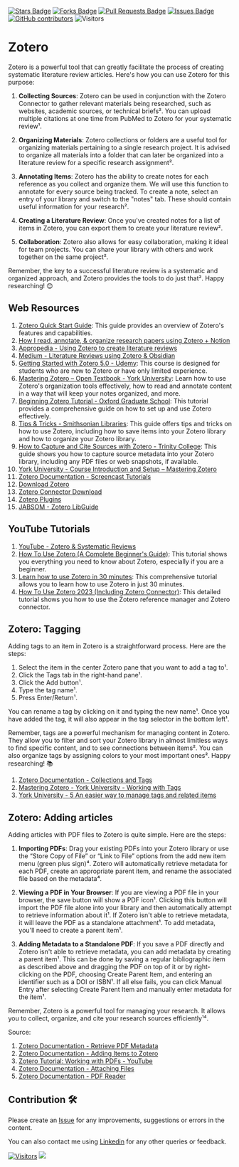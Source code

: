 <a href="https://github.com/drshahizan/SLR-MIIT/stargazers"><img src="https://img.shields.io/github/stars/drshahizan/SLR-MIIT" alt="Stars Badge"/></a>
<a href="https://github.com/drshahizan/SLR-MIIT/network/members"><img src="https://img.shields.io/github/forks/drshahizan/SLR-MIIT" alt="Forks Badge"/></a>
<a href="https://github.com/drshahizan/SLR-MIIT"><img src="https://img.shields.io/github/issues-pr/drshahizan/SLR-MIIT" alt="Pull Requests Badge"/></a>
<a href="https://github.com/drshahizan/SLR-MIIT/issues"><img src="https://img.shields.io/github/issues/drshahizan/SLR-MIIT" alt="Issues Badge"/></a>
<a href="https://github.com/drshahizan/SLR-MIIT/graphs/contributors"><img alt="GitHub contributors" src="https://img.shields.io/github/contributors/drshahizan/SLR-MIIT?color=2b9348"></a>
![Visitors](https://api.visitorbadge.io/api/visitors?path=https%3A%2F%2Fgithub.com%2Fdrshahizan%2FSLR-MIIT&labelColor=%23d9e3f0&countColor=%23697689&style=flat)

# Zotero

Zotero is a powerful tool that can greatly facilitate the process of creating systematic literature review articles. Here's how you can use Zotero for this purpose:

1. **Collecting Sources**: Zotero can be used in conjunction with the Zotero Connector to gather relevant materials being researched, such as websites, academic sources, or technical briefs². You can upload multiple citations at one time from PubMed to Zotero for your systematic review¹.

2. **Organizing Materials**: Zotero collections or folders are a useful tool for organizing materials pertaining to a single research project. It is advised to organize all materials into a folder that can later be organized into a literature review for a specific research assignment².

3. **Annotating Items**: Zotero has the ability to create notes for each reference as you collect and organize them. We will use this function to annotate for every source being tracked. To create a note, select an entry of your library and switch to the "notes" tab. These should contain useful information for your research².

4. **Creating a Literature Review**: Once you've created notes for a list of items in Zotero, you can export them to create your literature review².

5. **Collaboration**: Zotero also allows for easy collaboration, making it ideal for team projects. You can share your library with others and work together on the same project².

Remember, the key to a successful literature review is a systematic and organized approach, and Zotero provides the tools to do just that². Happy researching! 😊

## Web Resources
1. [Zotero Quick Start Guide](https://www.zotero.org/support/quick_start_guide): This guide provides an overview of Zotero's features and capabilities.
2. [How I read, annotate, & organize research papers using Zotero + Notion](https://medium.com/@anna-everett/how-i-read-annotate-organize-research-papers-using-zotero-notion-33057054f57a)
3. [Appropedia - Using Zotero to create literature reviews](https://www.appropedia.org/Using_Zotero_to_create_literature_reviews)
4. [Medium - Literature Reviews using Zotero & Obsidian](https://medium.com/@alexandraphelan/literature-reviews-using-zotero-obsidian-66eba1565d78)
5. [Getting Started with Zotero 5.0 - Udemy](https://www.udemy.com/course/how-to-manage-references-and-citations-in-zotero/): This course is designed for students who are new to Zotero or have only limited experience.
6. [Mastering Zotero – Open Textbook - York University](https://pressbooks.library.yorku.ca/masteringzotero/): Learn how to use Zotero's organization tools effectively, how to read and annotate content in a way that will keep your notes organized, and more.
7. [Beginning Zotero Tutorial - Oxford Graduate School](https://ogs.edu/wp-content/uploads/2020/08/101-102-Zotero-Tutorials.pdf): This tutorial provides a comprehensive guide on how to set up and use Zotero effectively.
8. [Tips & Tricks - Smithsonian Libraries](https://library.si.edu/sites/default/files/tutorial/pdf/zoterotipstricks-2021-03.pdf): This guide offers tips and tricks on how to use Zotero, including how to save items into your Zotero library and how to organize your Zotero library.
9. [How to Capture and Cite Sources with Zotero - Trinity College](https://epress.trincoll.edu/webwriting/chapter/how-to-zotero/): This guide shows you how to capture source metadata into your Zotero library, including any PDF files or web snapshots, if available.
10. [York University - Course Introduction and Setup – Mastering Zotero](https://pressbooks.library.yorku.ca/masteringzotero/front-matter/introduction/)
11. [Zotero Documentation - Screencast Tutorials](https://www.zotero.org/support/screencast_tutorials)
12. [Download Zotero](https://www.zotero.org/download/)
13. [Zotero Connector Download](https://www.zotero.org/download/conne)
14. [Zotero Plugins](https://www.zotero.org/support/plugins)
15. [JABSOM - Zotero LibGuide](http://libguides.jabsom.hawaii.edu/sy)

## YouTube Tutorials
1. [YouTube - Zotero & Systematic Reviews](https://www.youtube.com/watch?v=GsjwUqxffsM)
2. [How To Use Zotero (A Complete Beginner's Guide)](https://youtu.be/JG7Uq_JFDzE?si=y4tAl6h-eARbREjz): This tutorial shows you everything you need to know about Zotero, especially if you are a beginner.
3. [Learn how to use Zotero in 30 minutes](https://youtu.be/BQL_7C-YqBk?si=lB-MfEnFxT6XXdgg): This comprehensive tutorial allows you to learn how to use Zotero in just 30 minutes.
4. [How To Use Zotero 2023 (Including Zotero Connector)](https://youtu.be/tnbwKj6-pD8?si=IB3EPyY1j32zf7sv): This detailed tutorial shows you how to use the Zotero reference manager and Zotero connector.

## Zotero: Tagging
Adding tags to an item in Zotero is a straightforward process. Here are the steps:

1. Select the item in the center Zotero pane that you want to add a tag to¹.
2. Click the Tags tab in the right-hand pane¹.
3. Click the Add button¹.
4. Type the tag name¹.
5. Press Enter/Return¹.

You can rename a tag by clicking on it and typing the new name¹. Once you have added the tag, it will also appear in the tag selector in the bottom left¹.

Remember, tags are a powerful mechanism for managing content in Zotero. They allow you to filter and sort your Zotero library in almost limitless ways to find specific content, and to see connections between items². You can also organize tags by assigning colors to your most important ones². Happy researching! 📚

1. [Zotero Documentation - Collections and Tags](https://www.zotero.org/support/collections_and_tags)
2. [Mastering Zotero - York University - Working with Tags](https://pressbooks.library.yorku.ca/masteringzotero/chapter/working-with-tags/)
3. [York University - 5 An easier way to manage tags and related items](https://pressbooks.library.yorku.ca/masteringzotero/chapter/an-easier-way-to-manage-tags-and-related-items/)

## Zotero: Adding articles
Adding articles with PDF files to Zotero is quite simple. Here are the steps:

1. **Importing PDFs**: Drag your existing PDFs into your Zotero library or use the “Store Copy of File” or “Link to File” options from the add new item menu (green plus sign)⁴. Zotero will automatically retrieve metadata for each PDF, create an appropriate parent item, and rename the associated file based on the metadata⁴.

2. **Viewing a PDF in Your Browser**: If you are viewing a PDF file in your browser, the save button will show a PDF icon¹. Clicking this button will import the PDF file alone into your library and then automatically attempt to retrieve information about it¹. If Zotero isn't able to retrieve metadata, it will leave the PDF as a standalone attachment¹. To add metadata, you'll need to create a parent item¹.

3. **Adding Metadata to a Standalone PDF**: If you save a PDF directly and Zotero isn't able to retrieve metadata, you can add metadata by creating a parent item¹. This can be done by saving a regular bibliographic item as described above and dragging the PDF on top of it or by right-clicking on the PDF, choosing Create Parent Item, and entering an identifier such as a DOI or ISBN¹. If all else fails, you can click Manual Entry after selecting Create Parent Item and manually enter metadata for the item¹.

Remember, Zotero is a powerful tool for managing your research. It allows you to collect, organize, and cite your research sources efficiently¹⁴.

Source: 
1. [Zotero Documentation - Retrieve PDF Metadata](https://www.zotero.org/support/retrieve_pdf_metadata)
2. [Zotero Documentation - Adding Items to Zotero](https://www.zotero.org/support/adding_items_to_zotero)
3. [Zotero Tutorial: Working with PDFs - YouTube](https://www.youtube.com/watch?v=4aDvAPLZwCY)
4. [Zotero Documentation - Attaching Files](https://www.zotero.org/support/attaching_files)
5. [Zotero Documentation - PDF Reader](https://www.zotero.org/support/pdf_reader)

## Contribution 🛠️
Please create an [Issue](https://github.com/drshahizan/SLR-MIIT/issues) for any improvements, suggestions or errors in the content.

You can also contact me using [Linkedin](https://www.linkedin.com/in/drshahizan/) for any other queries or feedback.

[![Visitors](https://api.visitorbadge.io/api/visitors?path=https%3A%2F%2Fgithub.com%2Fdrshahizan&labelColor=%23697689&countColor=%23555555&style=plastic)](https://visitorbadge.io/status?path=https%3A%2F%2Fgithub.com%2Fdrshahizan)
![](https://hit.yhype.me/github/profile?user_id=81284918)


